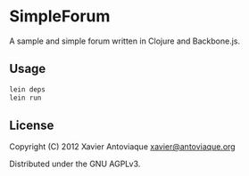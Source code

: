 # SimpleForum

A sample and simple forum written in Clojure and Backbone.js.

## Usage

```bash
lein deps
lein run
```

## License

Copyright (C) 2012 Xavier Antoviaque <xavier@antoviaque.org>

Distributed under the GNU AGPLv3.

